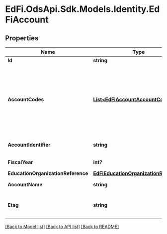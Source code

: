 # EdFi.OdsApi.Sdk.Models.Identity.EdFiAccount
## Properties

Name | Type | Description | Notes
------------ | ------------- | ------------- | -------------
**Id** | **string** |  | [optional] 
**AccountCodes** | [**List&lt;EdFiAccountAccountCode&gt;**](EdFiAccountAccountCode.md) | An unordered collection of accountAccountCodes. The set of account codes defined for the education accounting system organized by account code type (e.g., fund, function, object) that map to the account. | 
**AccountIdentifier** | **string** | The alphanumeric string that identifies the account. | 
**FiscalYear** | **int?** | The financial accounting year. | 
**EducationOrganizationReference** | [**EdFiEducationOrganizationReference**](EdFiEducationOrganizationReference.md) |  | 
**AccountName** | **string** | A descriptive name for the account. | [optional] 
**Etag** | **string** | A unique system-generated value that identifies the version of the resource. | [optional] 

[[Back to Model list]](../README.md#documentation-for-models) [[Back to API list]](../README.md#documentation-for-api-endpoints) [[Back to README]](../README.md)

